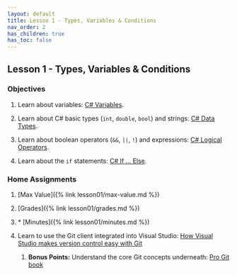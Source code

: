 ```yaml
---
layout: default
title: Lesson 1 - Types, Variables & Conditions
nav_order: 2
has_children: true
has_toc: false
---
```


## Lesson 1 - Types, Variables & Conditions

### Objectives

1. Learn about variables: [C# Variables](https://www.w3schools.com/cs/cs_variables.php).

1. Learn about C# basic types (`int`, `double`, `bool`) and strings: [C# Data Types](https://www.w3schools.com/cs/cs_data_types.php).

1. Learn about boolean operators (`&&`, `||`, `!`) and expressions: [C# Logical Operators](https://www.w3schools.com/cs/cs_operators_logical.php).

1. Learn about the `if` statements: [C# If ... Else](https://www.w3schools.com/cs/cs_conditions.php).

### Home Assignments

1. [Max Value]({% link lesson01/max-value.md %})

1. [Grades]({% link lesson01/grades.md %})

1. \* [Minutes]({% link lesson01/minutes.md %})

1. Learn to use the Git client integrated into Visual Studio: [How Visual Studio makes version control easy with Git](https://learn.microsoft.com/en-us/visualstudio/version-control/git-with-visual-studio?view=vs-2022)

   1. **Bonus Points:** Understand the core Git concepts underneath: [Pro Git book](https://git-scm.com/book/en/v2)